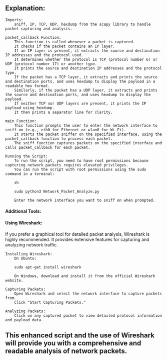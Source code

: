 <h2>Explanation:</h2>

    Imports:
        sniff, IP, TCP, UDP, hexdump from the scapy library to handle packet capturing and analysis.

    packet_callback Function:
        This function is called whenever a packet is captured.
        It checks if the packet contains an IP layer.
        If an IP layer is present, it extracts the source and destination IP addresses and the protocol used.
        It determines whether the protocol is TCP (protocol number 6) or UDP (protocol number 17) or another type.
        It prints the source and destination IP addresses and the protocol type.
        If the packet has a TCP layer, it extracts and prints the source and destination ports, and uses hexdump to display the payload in a readable hex format.
        Similarly, if the packet has a UDP layer, it extracts and prints the source and destination ports, and uses hexdump to display the payload.
        If neither TCP nor UDP layers are present, it prints the IP payload using hexdump.
        It then prints a separator line for clarity.

    main Function:
        This function prompts the user to enter the network interface to sniff on (e.g., eth0 for Ethernet or wlan0 for Wi-Fi).
        It starts the packet sniffer on the specified interface, using the packet_callback function to process each packet.
        The sniff function captures packets on the specified interface and calls packet_callback for each packet.

    Running the Script:
        To run the script, you need to have root permissions because capturing network packets requires elevated privileges.
        You can run the script with root permissions using the sudo command in a terminal:

        sh

        sudo python3 Network_Packet_Analyze.py

        Enter the network interface you want to sniff on when prompted.

<h4>Additional Tools:</h4>
<h4>Using Wireshark:</h4>

If you prefer a graphical tool for detailed packet analysis, Wireshark is highly recommended. It provides extensive features for capturing and analyzing network traffic.

    Installing Wireshark:
        On Ubuntu:

        sudo apt-get install wireshark

        On Windows, download and install it from the official Wireshark website.

    Capturing Packets:
        Open Wireshark and select the network interface to capture packets from.
        Click "Start Capturing Packets."

    Analyzing Packets:
        Click on any captured packet to view detailed protocol information and payload data.

<h2>This enhanced script and the use of Wireshark will provide you with a comprehensive and readable analysis of network packets.</h2>
